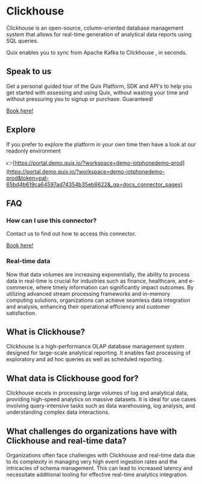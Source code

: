 <!--[tech-name]-->
# Clickhouse

<!--[blurb-about-tech]-->
Clickhouse is an open-source, column-oriented database management system that allows for real-time generation of analytical data reports using SQL queries.

Quix enables you to sync from Apache Kafka <span id="to_or_from">to</span> <span id="techname">Clickhouse</span> , in seconds.

## Speak to us

Get a personal guided tour of the Quix Platform, SDK and API's to help you get started with assessing and using Quix, without wasting your time and without pressuring you to signup or purchase. Guaranteed!

[Book here!](https://quix.io/book-a-demo)

## Explore

If you prefer to explore the platform in your own time then have a look at our readonly environment

👉[https://portal.demo.quix.io/?workspace=demo-iotphonedemo-prod](https://portal.demo.quix.io/?workspace=demo-iotphonedemo-prod&token=pat-65bd4b619ca64597ad74354b35eb8622&_ga=docs_connector_pages)

## FAQ 

### How can I use this connector?

Contact us to find out how to access this connector.

[Book here!](https://quix.io/book-a-demo)

### Real-time data

Now that data volumes are increasing exponentially, the ability to process data in real-time is crucial for industries such as finance, healthcare, and e-commerce, where timely information can significantly impact outcomes. By utilizing advanced stream processing frameworks and in-memory computing solutions, organizations can achieve seamless data integration and analysis, enhancing their operational efficiency and customer satisfaction.

## What is <span id="techname">Clickhouse</span>?

<!--[tech-seo-text]-->
Clickhouse is a high-performance OLAP database management system designed for large-scale analytical reporting. It enables fast processing of exploratory and ad hoc queries as well as scheduled reporting.

## What data is <span id="techname">Clickhouse</span> good for?

<!--[tech-data-seo-text]-->
Clickhouse excels in processing large volumes of log and analytical data, providing high-speed analytics on massive datasets. It is ideal for use cases involving query-intensive tasks such as data warehousing, log analysis, and understanding complex data interactions.

## What challenges do organizations have with <span id="techname">Clickhouse</span> and real-time data?

<!--[tech-challenges-seo-text]-->
Organizations often face challenges with Clickhouse and real-time data due to its complexity in managing very high event ingestion rates and the intricacies of schema management. This can lead to increased latency and necessitate additional tooling for effective real-time analytics integration.